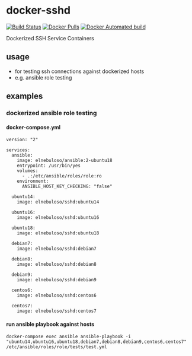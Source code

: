 # docker-sshd

[![Build Status](https://travis-ci.com/elnebuloso/docker-sshd.svg?branch=master)](https://travis-ci.com/elnebuloso/docker-sshd)
[![Docker Pulls](https://img.shields.io/docker/pulls/elnebuloso/sshd.svg)](https://hub.docker.com/r/elnebuloso/sshd)
[![Docker Automated build](https://img.shields.io/docker/automated/elnebuloso/sshd.svg)](https://hub.docker.com/r/elnebuloso/sshd)

Dockerized SSH Service Containers

## usage

- for testing ssh connections against dockerized hosts
- e.g. ansible role testing

## examples

### dockerized ansible role testing

#### docker-compose.yml

```
version: "2"

services:
  ansible:
    image: elnebuloso/ansible:2-ubuntu18
    entrypoint: /usr/bin/yes
    volumes:
      - .:/etc/ansible/roles/role:ro
    environment:
      ANSIBLE_HOST_KEY_CHECKING: "false"

  ubuntu14:
    image: elnebuloso/sshd:ubuntu14

  ubuntu16:
    image: elnebuloso/sshd:ubuntu16

  ubuntu18:
    image: elnebuloso/sshd:ubuntu18

  debian7:
    image: elnebuloso/sshd:debian7

  debian8:
    image: elnebuloso/sshd:debian8

  debian9:
    image: elnebuloso/sshd:debian9
    
  centos6:
    image: elnebuloso/sshd:centos6

  centos7:
    image: elnebuloso/sshd:centos7
```

#### run ansible playbook against hosts

```
docker-compose exec ansible ansible-playbook -i "ubuntu14,ubuntu16,ubuntu18,debian7,debian8,debian9,centos6,centos7" /etc/ansible/roles/role/tests/test.yml
```
